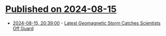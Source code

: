 # [Published on 2024-08-15](index.md)

* [2024-08-15, 20:39:00](https://soylentnews.org/article.pl?sid=24/08/15/0146250&from=rss) - [Latest Geomagnetic Storm Catches Scientists Off Guard](https://soylentnews.org/article.pl?sid=24/08/15/0146250&from=rss)
